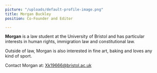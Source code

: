 ```yaml
---
picture: "/uploads/default-profile-image.png"
title: Morgan Buckley
position: Co-Founder and Editor

---
```

**Morgan** is a law student at the University of Bristol and has particular interests in human rights, immigration law and constitutional law.

Outside of law, Morgan is also interested in fine art, baking and loves any kind of sport. 

Contact Morgan at: Xk19666@bristol.ac.uk
